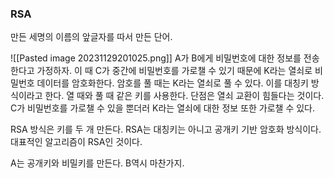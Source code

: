 ### RSA
만든 세명의 이름의 앞글자를 따서 만든 단어.

![[Pasted image 20231129201025.png]]
A가 B에게 비밀번호에 대한 정보를 전송한다고 가정하자.
이 때 C가 중간에 비밀번호를 가로챌 수 있기 때문에 K라는 열쇠로 비밀번호 데이터를 암호화한다. 암호를 풀 때는 K라는 열쇠로 풀 수 있다.
이를 대칭키 방식이라고 한다. 열 때와 풀 때 같은 키를 사용한다.
단점은 열쇠 교환이 힘들다는 것이다. C가 비밀번호를 가로챌 수 있을 뿐더러 K라는 열쇠에 대한 정보 또한 가로챌 수 있다. 

RSA 방식은 키를 두 개 만든다. 
RSA는 대칭키는 아니고 공개키 기반 암호화 방식이다.
대표적인 알고리즘이 RSA인 것이다.

A는 공개키와 비밀키를 만든다. B역시 마찬가지.